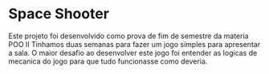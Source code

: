 # Space Shooter
Este projeto foi desenvolvido como prova de fim de semestre da materia POO II
Tinhamos duas semanas para fazer um jogo simples para apresentar a sala.
O maior desafio ao desenvolver este jogo foi entender as logicas de mecanica do jogo para que tudo funcionasse como deveria.
